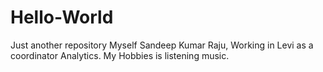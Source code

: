 # Hello-World
Just another repository
Myself Sandeep Kumar Raju, Working in Levi as a coordinator Analytics.
My Hobbies is listening music.

